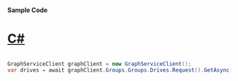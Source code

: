#### Sample Code
# [C#](#tab/Csharp)

```C#

GraphServiceClient graphClient = new GraphServiceClient();
var drives = await graphClient.Groups.Groups.Drives.Request().GetAsync();

```